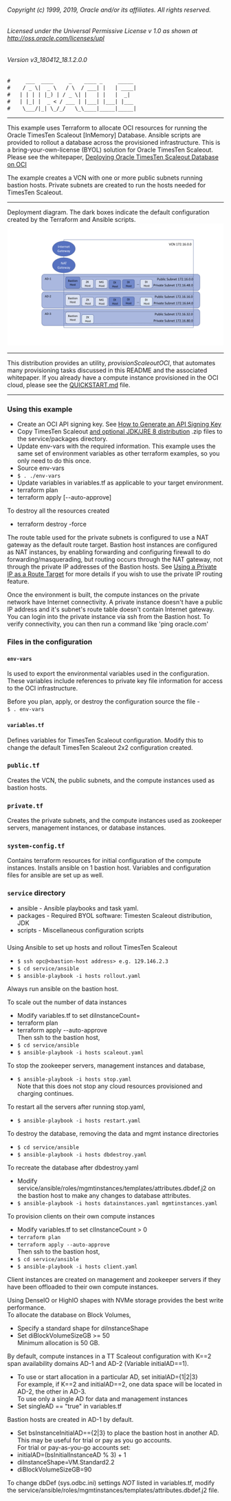 ###### Copyright (c) 1999, 2019, Oracle and/or its affiliates. All rights reserved.
###### Licensed under the Universal Permissive License v 1.0 as shown at <http://oss.oracle.com/licenses/upl>
###### Version v3_180412_18.1.2.0.0
    #     ___  ____     _    ____ _     _____
    #    / _ \|  _ \   / \  / ___| |   | ____|
    #   | | | | |_) | / _ \| |   | |   |  _|
    #   | |_| |  _ < / ___ | |___| |___| |___
    #    \___/|_| \_/_/   \_\____|_____|_____|
***
This example uses Terraform to allocate OCI resources for running the Oracle TimesTen Scaleout [InMemory] Database.
Ansible scripts are provided to rollout a database across the provisioned infrastructure.
This is a bring-your-own-license (BYOL) solution for Oracle TimesTen Scaleout.
Please see the whitepaper, [Deploying Oracle TimesTen Scaleout Database on OCI](https://www.oracle.com/technetwork/database/database-technologies/timesten/overview/wp-deployingtimestenscaleoutonoci-5069015.pdf "whitepaper")

The example creates a VCN with one or more public subnets running bastion hosts.
Private subnets are created to run the hosts needed for TimesTen Scaleout.

***
Deployment diagram.  The dark boxes indicate the default configuration created by the Terraform and Ansible scripts.
![Deployment diagram](./images/oci-deployment.png "TimesTen Scaleout Deployment Diagram")

***

This distribution provides an utility, _provisionScaleoutOCI_, that automates many provisioning tasks discussed in this README and the associated whitepaper.  If you already have a compute instance provisioned in the OCI cloud, please see the [QUICKSTART.md](./QUICKSTART.md) file.

***

### Using this example
* Create an OCI API signing key.  See [How to Generate an API Signing Key](https://docs.cloud.oracle.com/iaas/Content/API/Concepts/apisigningkey.htm#two)
* Copy TimesTen Scaleout [and optional JDK/JRE 8 distribution](https://docs.oracle.com/javase/8/docs/technotes/guides/install/install_overview.html#A1097144 "JRE/JDK 8") .zip files to the service/packages directory.
* Update env-vars with the required information.
This example uses the same set of environment variables as other terraform examples, so you only need to do this once.
* Source env-vars
* `$ . ./env-vars`
* Update variables in variables.tf as applicable to your target environment.
* terraform plan
* terraform apply [--auto-approve]

To destroy all the resources created
* terraform destroy -force

The route table used for the private subnets is configured to use a NAT gateway as the default route target.
Bastion host instances are configured as NAT instances, by enabling forwarding and configuring firewall to do forwarding/masquerading, but routing occurs through the NAT gateway, not through the private IP addresses of the Bastion hosts.
See [Using a Private IP as a Route Target](https://docs.us-phoenix-1.oraclecloud.com/Content/Network/Tasks/managingroutetables.htm#privateip) for more details if you wish to use the private IP routing feature.

Once the environment is built, the compute instances on the private network have Internet connectivity.
A private instance doesn't have a public IP address and it's subnet's route table doesn't contain Internet gateway.  
You can login into the private instance via ssh from the Bastion host.
To verify connectivity, you can then run a command like 'ping oracle.com'

### Files in the configuration

#### `env-vars`
Is used to export the environmental variables used in the configuration.
These variables include references to private key file information for access to the OCI infrastructure.

Before you plan, apply, or destroy the configuration source the file -  
`$ . env-vars`

#### `variables.tf`
Defines variables for TimesTen Scaleout configuration.
Modify this to change the default TimesTen Scaleout 2x2 configuration created.

### `public.tf`
Creates the VCN, the public subnets, and the compute instances used as bastion hosts.

### `private.tf`
Creates the private subnets, and the compute instances used as zookeeper servers, management instances, or database instances.

### `system-config.tf`
Contains terraform resources for initial configuration of the compute instances.
Installs ansible on 1 bastion host.
Variables and configuration files for ansible are set up as well.

### `service` directory
* ansible  - Ansible playbooks and task yaml.
* packages - Required BYOL software: Timesten Scaleout distribution, JDK
* scripts  - Miscellaneous configuration scripts

###
Using Ansible to set up hosts and rollout TimesTen Scaleout
* `$ ssh opc@<bastion-host address> e.g. 129.146.2.3`
* `$ cd service/ansible`
* `$ ansible-playbook -i hosts rollout.yaml`

Always run ansible on the bastion host.

To scale out the number of data instances
* Modify variables.tf to set diInstanceCount=<bigger than before>
* terraform plan
* terraform apply --auto-approve  
  Then ssh to the bastion host,  
* `$ cd service/ansible`
* `$ ansible-playbook -i hosts scaleout.yaml`

To stop the zookeeper servers, management instances and database,
* `$ ansible-playbook -i hosts stop.yaml`  
  Note that this does not stop any cloud resources provisioned and charging continues.

To restart all the servers after running stop.yaml,
* `$ ansible-playbook -i hosts restart.yaml`

To destroy the database, removing the data and mgmt instance directories
* `$ cd service/ansible`
* `$ ansible-playbook -i hosts dbdestroy.yaml`

To recreate the database after dbdestroy.yaml
* Modify service/ansible/roles/mgmtinstances/templates/attributes.dbdef.j2
on the bastion host to make any changes to database attributes.
* `$ ansible-playbook -i hosts datainstances.yaml mgmtinstances.yaml`

To provision clients on their own compute instances
* Modify variables.tf to set clInstanceCount > 0
* `terraform plan`
* `terraform apply --auto-approve`  
Then ssh to the bastion host,  
* `$ cd service/ansible`
* `$ ansible-playbook -i hosts client.yaml`

Client instances are created on management and zookeeper servers if they have been offloaded to their own compute instances.

Using DenseIO or HighIO shapes with NVMe storage provides the best write performance.  
To allocate the database on Block Volumes,
* Specify a standard shape for diInstanceShape
* Set diBlockVolumeSizeGB >= 50  
  Minimum allocation is 50 GB.

By default, compute instances in a TT Scaleout configuration with K==2 span availability domains AD-1 and AD-2 (Variable initialAD==1).
* To use or start allocation in a particular AD, set initialAD={1|2|3}  
For example, if K==2 and initialAD==2, one data space will be located in AD-2, the other in AD-3.  
To use only a single AD for data and management instances
* Set singleAD == "true" in variables.tf

Bastion hosts are created in AD-1 by default.
* Set bsInstanceInitialAD=={2|3} to place the bastion host in another AD.  
This may be useful for trial or pay as you go accounts.  
For trial or pay-as-you-go accounts set:  
* initialAD=(bsInitialInstanceAD % 3) + 1
* diInstanceShape=VM.Standard2.2
* diBlockVolumeSizeGB=90

To change dbDef (sys.odbc.ini) settings _NOT_ listed in variables.tf, modify the
service/ansible/roles/mgmtinstances/templates/attributes.dbdef.j2 file.



